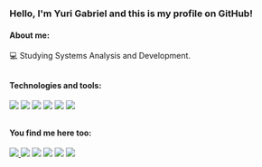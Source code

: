 ### Hello, I'm Yuri Gabriel and this is my profile on GitHub!

#### About me:
<p>
 💻 Studying Systems Analysis and Development. <br>
</p>

## 

#### Technologies and tools:
<p>
 <a href="https://developer.mozilla.org/pt-BR/docs/Web/JavaScript" target="_blank"><img src="https://img.icons8.com/color/40/000000/javascript--v2.png" target="_blank"/></a>
 <a href="https://www.python.org/doc/versions/" target="_blank"><img src="https://img.icons8.com/color/40/undefined/python--v1.png"/></a>
 <a href="https://git-scm.com/docs/git/pt_BR" target="_blank"><img src="https://img.icons8.com/color/40/000000/git.png" target="_blank"/></a>
 <a href="https://www.adobe.com/pt/products/photoshop.html" target="_blank"><img src="https://img.icons8.com/color/48/null/adobe-photoshop--v1.png"/></a>
 <a href="https://www.mysql.com/" target="_blank"><img src="https://img.icons8.com/color/48/null/mysql-logo.png"/></a>
 <a href="https://pandas.pydata.org/" target="_blank"><img src="https://img.icons8.com/color/48/null/pandas.png"/></a>
</p>
  
## 
 
#### You find me here too:
<p>
 <a href="https://www.instagram.com/yurigabr25/" target="_blank"/><img src="https://img.icons8.com/fluency/40/undefined/instagram-new.png"/>
 <a href="https://twitter.com/yurigabr25" target="_blank"><img src="https://img.icons8.com/fluency/40/000000/twitter.png" target="_blank"/></a>
 <a href="https://www.linkedin.com/in/yurigabr25/" target="_blank"><img src="https://img.icons8.com/color/40/000000/linkedin-circled--v5.png"/></a>
 <a href="https://www.kooapp.com/profile/yurigabr25" target="_blank"><img src="https://img.icons8.com/color/48/null/koo.png"/></a>
 <a href="https://br.pinterest.com/yurigabr25/"><img src="https://img.icons8.com/fluency/48/null/pinterest.png"/></a>
 <a href="mailto:yurigabriel1995@outlook.com?"><img src="https://img.icons8.com/fluency/48/null/email-open.png"/></a>
</p>
